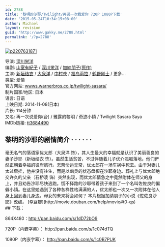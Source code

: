 ```yaml
---
id: 2788
title: '黎明的沙耶/Twilight/再说一次我爱你 720P 1080P下载'
date: '2015-05-24T10:34:15+08:00'
author: Michael
layout: revision
guid: 'http://www.gakky.me/2788.html'
permalink: '/?p=2788'
---
```


[![p2207631871](http://www.yui-aragaki.org/wp-content/uploads/2015/05/p2207631871.jpg)](http://www.yui-aragaki.org/wp-content/uploads/2015/05/p2207631871.jpg)

<span class="pl">导演</span>:<span class="Apple-converted-space"> </span><span class="attrs">[深川栄洋](http://movie.douban.com/search/%E6%B7%B1%E5%B7%9D%E6%A0%84%E6%B4%8B)</span>  
<span class="pl">编剧</span>:<span class="Apple-converted-space"> </span><span class="attrs">[山室有紀子](http://movie.douban.com/search/%E5%B1%B1%E5%AE%A4%E6%9C%89%E7%B4%80%E5%AD%90)<span class="Apple-converted-space"> </span>/<span class="Apple-converted-space"> </span>[深川栄洋](http://movie.douban.com/search/%E6%B7%B1%E5%B7%9D%E6%A0%84%E6%B4%8B)<span class="Apple-converted-space"> </span>/<span class="Apple-converted-space"> </span>[加納朋子(原作)](http://movie.douban.com/search/%E5%8A%A0%E7%B4%8D%E6%9C%8B%E5%AD%90%28%E5%8E%9F%E4%BD%9C%29)</span>  
<span class="actor"><span class="pl">主演</span>:<span class="Apple-converted-space"> </span><span class="attrs">[新垣结衣](http://movie.douban.com/celebrity/1018562/)<span class="Apple-converted-space"> </span>/<span class="Apple-converted-space"> </span>[大泉洋](http://movie.douban.com/celebrity/1184188/)<span class="Apple-converted-space"> </span>/<span class="Apple-converted-space"> </span>[中村苍](http://movie.douban.com/celebrity/1313341/)<span class="Apple-converted-space"> </span>/<span class="Apple-converted-space"> </span>[福岛莉拉](http://movie.douban.com/celebrity/1326320/)<span class="Apple-converted-space"> </span>/<span class="Apple-converted-space"> </span>[鹤野刚士](http://movie.douban.com/celebrity/1314713/)<span class="Apple-converted-space"> </span>/<span class="Apple-converted-space"> </span><a class="more-actor" title="更多主演">更多…</a></span></span>  
<span class="pl">类型:</span><span class="Apple-converted-space"> </span>爱情  
<span class="pl">官方网站:</span><span class="Apple-converted-space"> </span>[wwws.warnerbros.co.jp/twilight-sasara/](http://wwws.warnerbros.co.jp/twilight-sasara/)  
<span class="pl">制片国家/地区:</span><span class="Apple-converted-space"> </span>日本  
<span class="pl">语言:</span><span class="Apple-converted-space"> </span>日语  
<span class="pl">上映日期:</span><span class="Apple-converted-space"> </span>2014-11-08(日本)  
<span class="pl">片长:</span><span class="Apple-converted-space"> </span>114分钟  
<span class="pl">又名:</span><span class="Apple-converted-space"> </span>再一次说爱你(台) / 雅露的黎明 / 奇迹小镇 / Twilight Sasara Saya  
<span class="pl">IMDb链接:</span><span class="Apple-converted-space"> </span>[tt3684490](http://www.imdb.com/title/tt3684490)

## 黎明的沙耶的剧情简介 · · · · · ·

<div class="indent" id="link-report"> 毫无名气的落语家优太郎（大泉洋 饰），其人生最大的幸福就是认识了美丽善良的妻子沙耶（新垣结衣 饰）。虽然生活贫苦，不过伴随着儿子优介呱呱落地，他们俨然正朝着幸福的彼岸航行。怎奈命运无常，优太郎在一场车祸中死去。由于对妻儿太过牵挂，他并没有往生，而是以幽灵的状态盘桓在沙耶身边。葬礼上与优太郎绝交许久的父亲（石桥凌 饰）突然出现，而优太郎情急之中竟然附体在师父的身上，并且劝告沙耶尽快逃跑。慌不择路的沙耶带着孩子来到了一个名叫佐佐良的偏僻小镇。在这里她遇到了各种各样性格满满的人，优太郎也一次又一次附体在他人身上回到妻儿身边。母女的未来将会如何？<span class="Apple-converted-space"> </span>  
本片根据加纳朋子的小说《佐佐良沙耶》改编。<span class="Apple-converted-space"> </span><span class="pl">[©豆瓣](http://movie.douban.com/help/movie#t0-qs)</span></div><div class="indent"></div>## 下载：

864X480：<http://pan.baidu.com/s/1dD72bO9>

720P（内嵌字幕）： <http://pan.baidu.com/s/1c074dTQ>

1080P（内嵌字幕）： <http://pan.baidu.com/s/1c0B7PUK>